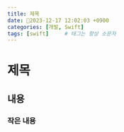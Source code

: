 ```yaml
---
title: 제목
date: 2023-12-17 12:02:03 +0900
categories: [개발, Swift]
tags: [swift]     # 태그는 항상 소문자
---
```


# 제목

## 내용

### 작은 내용
